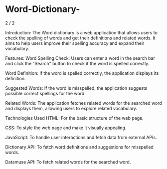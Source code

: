 # Word-Dictionary-

2 / 2

Introduction:
The Word dictionary is a web application that allows users to check the spelling of words and get their definitions and related words. It aims to help users improve their spelling accuracy and expand their vocabulary.

Features:
Word Spelling Check: Users can enter a word in the search bar and click the "Search" button to check if the word is spelled correctly.

Word Definition: If the word is spelled correctly, the application displays its definition.

Suggested Words: If the word is misspelled, the application suggests possible correct spellings for the word.

Related Words: The application fetches related words for the searched word and displays them, allowing users to explore related vocabulary.

Technologies Used
HTML: For the basic structure of the web page.

CSS: To style the web page and make it visually appealing.

JavaScript: To handle user interactions and fetch data from external APIs.

Dictionary API: To fetch word definitions and suggestions for misspelled words.

Datamuse API: To fetch related words for the searched word.
